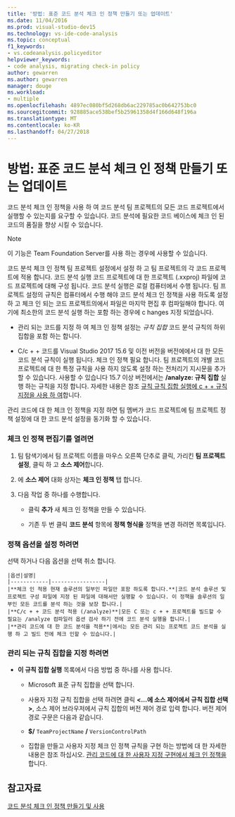 ```yaml
---
title: '방법: 표준 코드 분석 체크 인 정책 만들기 또는 업데이트'
ms.date: 11/04/2016
ms.prod: visual-studio-dev15
ms.technology: vs-ide-code-analysis
ms.topic: conceptual
f1_keywords:
- vs.codeanalysis.policyeditor
helpviewer_keywords:
- code analysis, migrating check-in policy
author: gewarren
ms.author: gewarren
manager: douge
ms.workload:
- multiple
ms.openlocfilehash: 4897ec080bf5d268db6ac229785ac0b642753bc0
ms.sourcegitcommit: 928885ace538bef5b25961358d4f166d648f196a
ms.translationtype: MT
ms.contentlocale: ko-KR
ms.lasthandoff: 04/27/2018
---
```

# <a name="how-to-create-or-update-standard-code-analysis-check-in-policies"></a>방법: 표준 코드 분석 체크 인 정책 만들기 또는 업데이트

코드 분석 체크 인 정책을 사용 하 여 코드 분석 팀 프로젝트의 모든 코드 프로젝트에서 실행할 수 있는지를 요구할 수 있습니다. 코드 분석에 필요한 코드 베이스에 체크 인 된 코드의 품질을 향상 시킬 수 있습니다.

> [!NOTE]
> 이 기능은 Team Foundation Server를 사용 하는 경우에 사용할 수 있습니다.

코드 분석 체크 인 정책 팀 프로젝트 설정에서 설정 하 고 팀 프로젝트의 각 코드 프로젝트에 적용 합니다. 코드 분석 실행 코드 프로젝트에 대 한 프로젝트 (.xxproj) 파일에 코드 프로젝트에 대해 구성 됩니다. 코드 분석 실행은 로컬 컴퓨터에서 수행 됩니다. 팀 프로젝트 설정의 규칙은 컴퓨터에서 수행 해야 코드 분석 체크 인 정책을 사용 하도록 설정 하 고 체크 인 되는 코드 프로젝트의에서 파일은 마지막 편집 후 컴파일해야 합니다. 여기에 최소한의 코드 분석 실행 하는 포함 하는 경우에 c hanges 지정 되었습니다.

- 관리 되는 코드를 지정 하 여 체크 인 정책 설정는 *규칙 집합* 코드 분석 규칙의 하위 집합을 포함 하는 합니다.

- C/c + + 코드를 Visual Studio 2017 15.6 및 이전 버전을 버전에에서 대 한 모든 코드 분석 규칙이 실행 됩니다. 체크 인 정책 필요 합니다. 팀 프로젝트의 개별 코드 프로젝트에 대 한 특정 규칙을 사용 하지 않도록 설정 하는 전처리기 지시문을 추가할 수 있습니다. 사용할 수 있습니다 15.7 이상 버전에서는 **/analyze: 규칙 집합** 실행 하는 규칙을 지정 합니다. 자세한 내용은 참조 [규칙 규칙 집합 실행에 c + + 규칙 지정을 사용 하 여](using-rule-sets-to-specify-the-cpp-rules-to-run.md)합니다.

관리 코드에 대 한 체크 인 정책을 지정 하면 팀 멤버가 코드 프로젝트에 팀 프로젝트 정책 설정에 대 한 코드 분석 설정을 동기화 할 수 있습니다.

### <a name="to-open-the-check-in-policy-editor"></a>체크 인 정책 편집기를 열려면

1. 팀 탐색기에서 팀 프로젝트 이름을 마우스 오른쪽 단추로 클릭, 가리킨 **팀 프로젝트 설정**, 클릭 하 고 **소스 제어**합니다.

1. 에 **소스 제어** 대화 상자는 **체크 인 정책** 탭 합니다.

1. 다음 작업 중 하나를 수행합니다.

    - 클릭 **추가** 새 체크 인 정책을 만들 수 있습니다.

    - 기존 두 번 클릭 **코드 분석** 항목에 **정책 형식을** 정책을 변경 하려면 목록입니다.

### <a name="to-set-policy-options"></a>정책 옵션을 설정 하려면

선택 하거나 다음 옵션을 선택 취소 합니다.

    |옵션|설명|
    |------------|-----------------|
    |**체크 인 적용 현재 솔루션의 일부인 파일만 포함 하도록 합니다.**|코드 분석 솔루션 및 프로젝트 구성 파일에 지정 된 파일에 대해서만 실행할 수 있습니다. 이 정책을 솔루션의 일부인 모든 코드를 분석 하는 것을 보장 합니다.|
    |**C/c + + 코드 분석 적용 (/analyze)**|모든 C 또는 c + + 프로젝트를 빌드할 수 필요는 /analyze 컴파일러 옵션 검사 하기 전에 코드 분석 실행을 합니다.|
    |**관리 코드에 대 한 코드 분석을 적용**|에서는 모든 관리 되는 프로젝트 코드 분석을 실행 하 고 빌드 전에 체크 인할 수 있습니다.|

### <a name="to-specify-a-managed-rule-set"></a>관리 되는 규칙 집합을 지정 하려면

- **이 규칙 집합 실행** 목록에서 다음 방법 중 하나를 사용 합니다.

    - Microsoft 표준 규칙 집합을 선택 합니다.

    - 사용자 지정 규칙 집합을 선택 하려면 클릭  **\<...에 소스 제어에서 규칙 집합 선택 >**, 소스 제어 브라우저에서 규칙 집합의 버전 제어 경로 입력 합니다. 버전 제어 경로 구문은 다음과 같습니다.

    - **$/** `TeamProjectName` **/** `VersionControlPath`

    - 집합을 만들고 사용자 지정 체크 인 정책 규칙을 구현 하는 방법에 대 한 자세한 내용은 참조 하십시오. [관리 코드에 대 한 사용자 지정 구현에서 체크 인 정책을](../code-quality/implementing-custom-code-analysis-check-in-policies-for-managed-code.md)합니다.

## <a name="see-also"></a>참고자료

[코드 분석 체크 인 정책 만들기 및 사용](../code-quality/creating-and-using-code-analysis-check-in-policies.md)